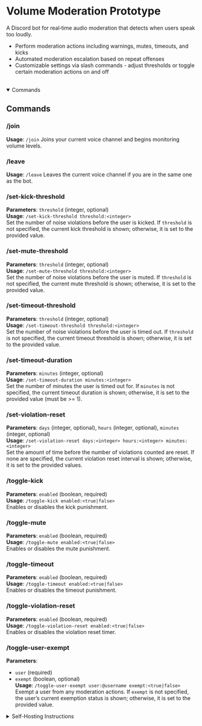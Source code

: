 # Volume Moderation Prototype

A Discord bot for real‑time audio moderation that detects when users speak too loudly.

- Perform moderation actions including warnings, mutes, timeouts, and kicks  
- Automated moderation escalation based on repeat offenses  
- Customizable settings via slash commands - adjust thresholds or toggle certain moderation actions on and off

</br>

<details open>
<summary>Commands</summary>

## Commands

### /join
**Usage**: `/join`
Joins your current voice channel and begins monitoring volume levels.

### /leave
**Usage**: `/leave`
Leaves the current voice channel if you are in the same one as the bot.

### /set-kick-threshold
**Parameters**: `threshold` (integer, optional)  
**Usage**: `/set-kick-threshold threshold:<integer>`  
Set the number of noise violations before the user is kicked.
If `threshold` is not specified, the current kick threshold is shown; otherwise, it is set to the provided value.

### /set-mute-threshold
**Parameters**: `threshold` (integer, optional)  
**Usage**: `/set-mute-threshold threshold:<integer>`  
Set the number of noise violations before the user is muted.
If `threshold` is not specified, the current mute threshold is shown; otherwise, it is set to the provided value.

### /set-timeout-threshold
**Parameters**: `threshold` (integer, optional)  
**Usage**: `/set-timeout-threshold threshold:<integer>`  
Set the number of noise violations before the user is timed out.
If `threshold` is not specified, the current timeout threshold is shown; otherwise, it is set to the provided value.

### /set-timeout-duration
**Parameters**: `minutes` (integer, optional)  
**Usage**: `/set-timeout-duration minutes:<integer>`  
Set the number of minutes the user is timed out for.
If `minutes` is not specified, the current timeout duration is shown; otherwise, it is set to the provided value (must be >= 1).

### /set-violation-reset
**Parameters**: `days` (integer, optional), `hours` (integer, optional), `minutes` (integer, optional)  
**Usage**: `/set-violation-reset days:<integer> hours:<integer> minutes:<integer>`  
Set the amount of time before the number of violations counted are reset.
If none are specified, the current violation reset interval is shown; otherwise, it is set to the provided values.

### /toggle-kick
**Parameters**: `enabled` (boolean, required)  
**Usage**: `/toggle-kick enabled:<true|false>`  
Enables or disables the kick punishment.

### /toggle-mute
**Parameters**: `enabled` (boolean, required)  
**Usage**: `/toggle-mute enabled:<true|false>`  
Enables or disables the mute punishment.

### /toggle-timeout
**Parameters**: `enabled` (boolean, required)  
**Usage**: `/toggle-timeout enabled:<true|false>`  
Enables or disables the timeout punishment.

### /toggle-violation-reset
**Parameters**: `enabled` (boolean, required)  
**Usage**: `/toggle-violation-reset enabled:<true|false>`  
Enables or disables the violation reset timer.

### /toggle-user-exempt
**Parameters**:  
- `user` (required)  
- `exempt` (boolean, optional)  
**Usage**: `/toggle-user-exempt user:@username exempt:<true|false>`
Exempt a user from any moderation actions.
If `exempt` is not specified, the user’s current exemption status is shown; otherwise, it is set to the provided value.

</details>

<details>
<summary>Self-Hosting Instructions</summary>

## Self-Hosting Instructions

### Prerequisites

1. **Node.js** (v22 or higher recommended)  
2. **Discord Application**  
   - Create a new application and bot in the [Discord Developer Portal](https://discord.com/developers/applications).  
   - Copy your bot token (you will place this into a `.env` file).

### Installation

1. **Clone or Download** this repository.  
2. **Install Dependencies**:  
   ```bash
   npm install
   ```
3. **Create a `.env` file** in the project root with:
   ```env
   BOT_TOKEN=YOUR_DISCORD_BOT_TOKEN_HERE
   ```
4. **Run the Bot**:
  ```bash
  node .
  ```
   
</details>
